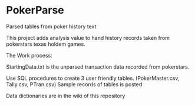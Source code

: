 # PokerParse
Parsed tables from poker history text

This project adds analysis value to hand history records taken from pokerstars texas holdem games.


The Work process:

StartingData.txt is the unparsed transaction data recorded from pokerstars.

Use SQL procedures to create 3 user friendly tables. (PokerMaster.csv, Tally.csv, PTran.csv) Sample records of tables is posted

Data dictionaries are in the wiki of this repository

